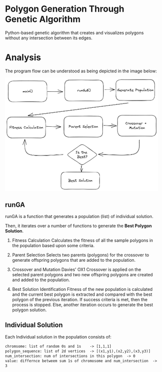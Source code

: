 # Polygon Generation Through Genetic Algorithm
Python-based genetic algorithm that creates and visualizes polygons without any intersection between its edges.

# Analysis

The program flow can be understood as being depicted in the image below:

![flowchart](https://github.com/faheem-mfm98/polygon_generation_genetic_algorithm/blob/main/images/algorithm_flowchart.png)


## runGA

runGA is a function that generates a population (list) of individual solution.

Then, it iterates over a number of functions to generate the **Best Polygon Solution**.

1. Fitness Calculation
	Calculates the fitness of all the sample polygons in the population
	based upon some criteria. 

2. Parent Selection
	Selects two parents (polygons) for the crossover to generate offspring
	polygons that are added to the population.
 
3. Crossover and Mutation
	Davies' OX1 Crossover is applied on the selected parent polygons and 
	two new offspring polygons are created and added to the population.

4. Best Solution Identification
	Fitness of the new population is calculated and the current best polygon is
	extracted and compared with the best polygon of the previous iteration.
	If success criteria is met, then the process is stopped. Else, another
	iteration occurs to generate the best polygon solution. 
	
## Individual Solution 

Each Individual solution in the population consists of:

```
chromsome: list of random 0s and 1s    -> [1,1,1]
polygon_sequence: list of 2d vertices  -> [(x1,y1),(x2,y2),(x3,y3)] 
num_intersection: num of intersections in this polygon  -> 0 
value: differnce betweem sum 1s of chromosome and num_intersection  -> 3
```

